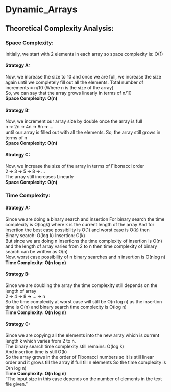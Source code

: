 # Dynamic_Arrays

## Theoretical Complexity Analysis:

### Space Complexity:

Initially, we start with 2 elements in each array so space complexity is: O(1)
#### Strategy A:

Now, we increase the size to 10 and once we are full, we increase the size again until we completely fill out all the elements.
Total number of increments = n/10 (Where n is the size of the array)<br />
So, we can say that the array grows linearly in terms of n/10<br />
**Space Complexity: O(n)**
#### Strategy B:
Now, we increment our array size by double once the array is full<br />
n ➔ 2n ➔ 4n ➔ 8n ➔ … <br />
until our array is filled out with all the elements. So, the array still grows in terms of n <br />
**Space Complexity: O(n)**
#### Strategy C:
Now, we increase the size of the array in terms of Fibonacci order<br />
2 ➔ 3 ➔ 5 ➔ 8 ➔ ... <br />
The array still increases Linearly<br />
**Space Complexity: O(n)**

### Time Complexity:

#### Strategy A:
Since we are doing a binary search and insertion
For binary search the time complexity is O(logk) where k is the current length of the array
And for insertion the best case possibility is O(1) and worst case is O(k) then<br />
Binary search: O(log k)
Insertion: O(k)<br />
But since we are doing n insertions the time complexity of insertion is O(n) and the length of array varies from 2 to n then time complexity of binary search can be written as O(n)<br />
Now, worst case possibility of n binary searches and n insertion is O(nlog n)<br />
**Time Complexity: O(n log n)**

#### Strategy B:
Since we are doubling the array the time complexity still depends on the length of array <br />
2 ➔ 4 ➔ 8 ➔ ... ➔ n<br />
So the time complexity at worst case will still be O(n log n) as the insertion time is O(n) and binary search time complexity is O(log n)<br />
**Time Complexity: O(n log n)**

#### Strategy C:
Since we are copying all the elements into the new array which is current length  k which varies from 2 to n.<br />
The binary search time complexity still remains: O(log k)<br />
And insertion time is still O(k)<br />
So the array grows in the order of Fibonacci numbers so it is still linear order and it grows till the array if full till n elements
So the time complexity is O(n log n)<br />
**Time Complexity: O(n log n)**<br />
“The input size in this case depends on the number of elements in the text file given.”
